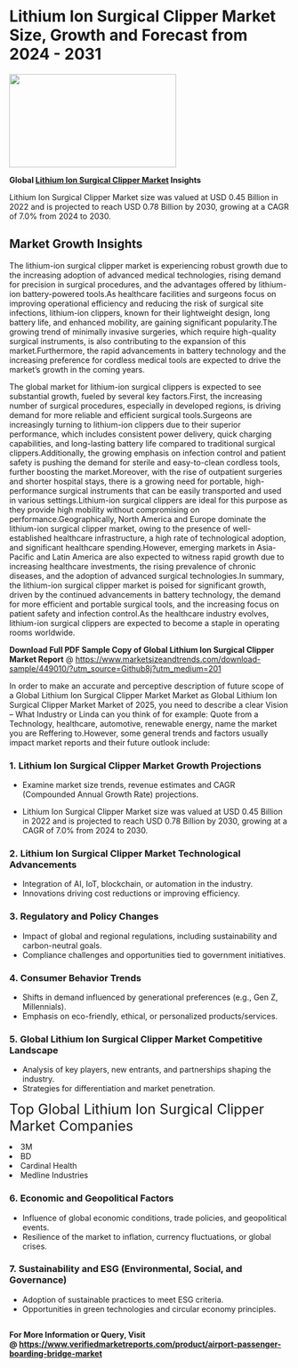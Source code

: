 <H1>Lithium Ion Surgical Clipper Market Size, Growth and Forecast from 2024 - 2031</H1><img class="aligncenter size-medium wp-image-584254" src="https://thirdeyenews.in/wp-content/uploads/2024/09/Global-Market-Research-300x168.jpeg" alt="" width="300" height="168" /><p><strong>Global&nbsp;<a href="https://www.marketsizeandtrends.com/download-sample/449010/?utm_source=Github8j?utm_medium=201">Lithium Ion Surgical Clipper Market</a> Insights</strong></p><p>Lithium Ion Surgical Clipper Market size was valued at USD 0.45 Billion in 2022 and is projected to reach USD 0.78 Billion by 2030, growing at a CAGR of 7.0% from 2024 to 2030.</p><p><h2>Market Growth Insights</h2> <p>The lithium-ion surgical clipper market is experiencing robust growth due to the increasing adoption of advanced medical technologies, rising demand for precision in surgical procedures, and the advantages offered by lithium-ion battery-powered tools.As healthcare facilities and surgeons focus on improving operational efficiency and reducing the risk of surgical site infections, lithium-ion clippers, known for their lightweight design, long battery life, and enhanced mobility, are gaining significant popularity.The growing trend of minimally invasive surgeries, which require high-quality surgical instruments, is also contributing to the expansion of this market.Furthermore, the rapid advancements in battery technology and the increasing preference for cordless medical tools are expected to drive the market’s growth in the coming years.</p> <p>The global market for lithium-ion surgical clippers is expected to see substantial growth, fueled by several key factors.First, the increasing number of surgical procedures, especially in developed regions, is driving demand for more reliable and efficient surgical tools.Surgeons are increasingly turning to lithium-ion clippers due to their superior performance, which includes consistent power delivery, quick charging capabilities, and long-lasting battery life compared to traditional surgical clippers.Additionally, the growing emphasis on infection control and patient safety is pushing the demand for sterile and easy-to-clean cordless tools, further boosting the market.Moreover, with the rise of outpatient surgeries and shorter hospital stays, there is a growing need for portable, high-performance surgical instruments that can be easily transported and used in various settings.Lithium-ion surgical clippers are ideal for this purpose as they provide high mobility without compromising on performance.Geographically, North America and Europe dominate the lithium-ion surgical clipper market, owing to the presence of well-established healthcare infrastructure, a high rate of technological adoption, and significant healthcare spending.However, emerging markets in Asia-Pacific and Latin America are also expected to witness rapid growth due to increasing healthcare investments, the rising prevalence of chronic diseases, and the adoption of advanced surgical technologies.In summary, the lithium-ion surgical clipper market is poised for significant growth, driven by the continued advancements in battery technology, the demand for more efficient and portable surgical tools, and the increasing focus on patient safety and infection control.As the healthcare industry evolves, lithium-ion surgical clippers are expected to become a staple in operating rooms worldwide.</p> <p><span class=""><strong>Download Full PDF Sample Copy of Global Lithium Ion Surgical Clipper Market Report</strong> @ <a href="https://www.marketsizeandtrends.com/download-sample/449010/?utm_source=Github8j?utm_medium=201" target="_blank">https://www.marketsizeandtrends.com/download-sample/449010/?utm_source=Github8j?utm_medium=201</a></span></p><p>In order to make an accurate and perceptive description of future scope of a Global&nbsp;Lithium Ion Surgical Clipper Market Market as Global&nbsp;Lithium Ion Surgical Clipper Market Market of 2025, you need to describe a clear Vision &ndash; What Industry or Linda can you think of for example: Quote from a Technology, healthcare, automotive, renewable energy, name the market you are Reffering to.However, some general trends and factors usually impact market reports and their future outlook include:</p><h3>1.&nbsp;<strong>Lithium Ion Surgical Clipper Market Growth Projections</strong></h3><ul><li>Examine market size trends, revenue estimates and CAGR (Compounded Annual Growth Rate) projections.</li><li><p>Lithium Ion Surgical Clipper Market size was valued at USD 0.45 Billion in 2022 and is projected to reach USD 0.78 Billion by 2030, growing at a CAGR of 7.0% from 2024 to 2030.</p></li></ul><h3>2.&nbsp;<strong>Lithium Ion Surgical Clipper Market Technological Advancements</strong></h3><ul><li>Integration of AI, IoT, blockchain, or automation in the industry.</li><li>Innovations driving cost reductions or improving efficiency.</li></ul><h3>3.&nbsp;<strong>Regulatory and Policy Changes</strong></h3><ul><li>Impact of global and regional regulations, including sustainability and carbon-neutral goals.</li><li>Compliance challenges and opportunities tied to government initiatives.</li></ul><h3>4.&nbsp;<strong>Consumer Behavior Trends</strong></h3><ul><li>Shifts in demand influenced by generational preferences (e.g., Gen Z, Millennials).</li><li>Emphasis on eco-friendly, ethical, or personalized products/services.</li></ul><h3>5.&nbsp;<strong>Global Lithium Ion Surgical Clipper Market Competitive Landscape</strong></h3><ul><li>Analysis of key players, new entrants, and partnerships shaping the industry.</li><li>Strategies for differentiation and market penetration.</li></ul><p data-pm-slice="1 1 []"><span style="color: inherit; font-family: inherit; font-size: 25px;">Top Global Lithium Ion Surgical Clipper Market Companies</span></p><div class="" data-test-id=""><p><li>3M</li><li> BD</li><li> Cardinal Health</li><li> Medline Industries</li></p></div><h3>6.&nbsp;<strong>Economic and Geopolitical Factors</strong></h3><ul><li>Influence of global economic conditions, trade policies, and geopolitical events.</li><li>Resilience of the market to inflation, currency fluctuations, or global crises.</li></ul><h3>7.&nbsp;<strong>Sustainability and ESG (Environmental, Social, and Governance)</strong></h3><ul><li>Adoption of sustainable practices to meet ESG criteria.</li><li>Opportunities in green technologies and circular economy principles.</li></ul><h2><strong style="font-size: 14px;">For More Information or Query, Visit @&nbsp;</strong><a style="background-color: #ffffff; font-size: 14px;" href="https://www.marketsizeandtrends.com/report/lithium-ion-surgical-clipper-market/" target="_blank">https://www.verifiedmarketreports.com/product/airport-passenger-boarding-bridge-market</a></h2>